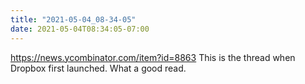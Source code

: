 ```yaml
---
title: "2021-05-04_08-34-05"
date: 2021-05-04T08:34:05-07:00
---
```


https://news.ycombinator.com/item?id=8863
This is the thread when Dropbox first launched. What a good read.  
